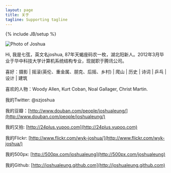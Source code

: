 ```yaml
---
layout: page
title: 关于
tagline: Supporting tagline
---
```

{% include JB/setup %}

![Photo of Joshua](http://farm9.staticflickr.com/8528/8485278522_0391aba4a7.jpg)

Hi, 我是七弦，英文名joshua, 87年天蝎座码农一枚，湖北阳新人。2012年3月毕业于华中科技大学计算机系统结构专业，现就职于腾讯公司。

喜好：摄影 | 摇滚(英伦、重金属、朋克、后摇、乡村) | 爬山 | 历史 | 诗词 | 乒乓 | 设计 | 建筑

喜欢的人物：Woody Allen, Kurt Coban, Noal Gallager, Christ Martin.


我的Twitter: @szjoshua

我的豆瓣：[http://www.douban.com/people/joshualeung/](http://www.douban.com/people/joshualeung/)

我的又拍: [http://24plus.yupoo.com](http://24plus.yupoo.com)

我的Flickr: [http://www.flickr.com/wyk-joshua/](http://www.flickr.com/wyk-joshua/)

我的500px: [http://500px.com/joshualeung](http://500px.com/joshualeung)

我的Github: [http://joshualeung.github.com](http://joshualeung.github.com)



